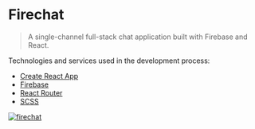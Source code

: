 # Firechat

> A single-channel full-stack chat application built with Firebase and React.

Technologies and services used in the development process:

- [Create React App](https://github.com/facebook/create-react-app)
- [Firebase](https://firebase.google.com/)
- [React Router](https://reactrouter.com/)
- [SCSS](https://sass-lang.com/)

<a href="https://firechat-jg.netlify.app/"><img src="https://i.ibb.co/KW4KB8X/firechat.png" alt="firechat" border="0"></a>
